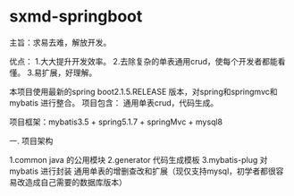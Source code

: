 # sxmd-springboot
主旨：求易去难，解放开发。   

优点：
1.大大提升开发效率。
2.去除复杂的单表通用crud，使每个开发者都能看懂。
3.易扩展，好理解。

本项目使用最新的spring boot2.1.5.RELEASE 版本，对spring和springmvc和mybatis 进行整合。
项目包含： 通用单表crud，代码生成。

项目框架：mybatis3.5 + spring5.1.7 + springMvc + mysql8

一. 项目架构  

1.common java 的公用模块
2.generator  代码生成模板
3.mybatis-plug  对mybatis 进行封装  通用单表的增删查改和扩展（现仅支持mysql，初学者都很容易改造成自己需要的数据库版本）
